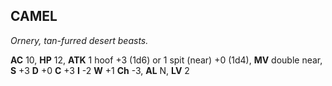 ## CAMEL

_Ornery, tan-furred desert beasts._

**AC** 10, **HP** 12, **ATK** 1 hoof +3 (1d6) or 1 spit (near) +0 (1d4), **MV** double near, **S** +3 **D** +0 **C** +3 **I** -2 **W** +1 **Ch** -3, **AL** N, **LV** 2

